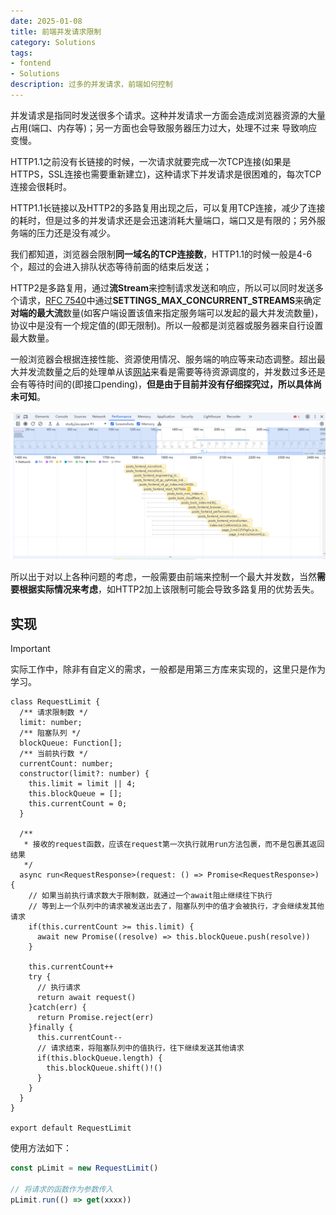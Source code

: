 ```yaml
---
date: 2025-01-08
title: 前端并发请求限制
category: Solutions
tags:
- fontend
- Solutions
description: 过多的并发请求，前端如何控制
---
```


并发请求是指同时发送很多个请求。这种并发请求一方面会造成浏览器资源的大量占用(端口、内存等)；另一方面也会导致服务器压力过大，处理不过来 导致响应变慢。

HTTP1.1之前没有长链接的时候，一次请求就要完成一次TCP连接(如果是HTTPS，SSL连接也需要重新建立)，这种请求下并发请求是很困难的，每次TCP连接会很耗时。

HTTP1.1长链接以及HTTP2的多路复用出现之后，可以复用TCP连接，减少了连接的耗时，但是过多的并发请求还是会迅速消耗大量端口，端口又是有限的；另外服务端的压力还是没有减少。

我们都知道，浏览器会限制**同一域名的TCP连接数**，HTTP1.1的时候一般是4-6个，超过的会进入排队状态等待前面的结束后发送；

HTTP2是多路复用，通过**流Stream**来控制请求发送和响应，所以可以同时发送多个请求，[RFC 7540](https://datatracker.ietf.org/doc/html/rfc7540#section-6.5.2)中通过**SETTINGS_MAX_CONCURRENT_STREAMS**来确定**对端的最大流**数量(如客户端设置该值来指定服务端可以发起的最大并发流数量)，协议中是没有一个规定值的(即无限制)。所以一般都是浏览器或服务器来自行设置最大数量。

一般浏览器会根据连接性能、资源使用情况、服务端的响应等来动态调整。超出最大并发流数量之后的处理单从该[网站](https://study.jixu.space/)来看是需要等待资源调度的，并发数过多还是会有等待时间的(即接口pending)，**但是由于目前并没有仔细探究过，所以具体尚未可知**。

![HTTP2的并发请求结果](image.png)

所以出于对以上各种问题的考虑，一般需要由前端来控制一个最大并发数，当然**需要根据实际情况来考虑**，如HTTP2加上该限制可能会导致多路复用的优势丢失。

## 实现

> [!IMPORTANT]
> 实际工作中，除非有自定义的需求，一般都是用第三方库来实现的，这里只是作为学习。

```ts{20-22,33-35}
class RequestLimit {
  /** 请求限制数 */
  limit: number;
  /** 阻塞队列 */
  blockQueue: Function[];
  /** 当前执行数 */
  currentCount: number;
  constructor(limit?: number) {
    this.limit = limit || 4;
    this.blockQueue = [];
    this.currentCount = 0;
  }

  /** 
   * 接收的request函数，应该在request第一次执行就用run方法包裹，而不是包裹其返回结果
   */
  async run<RequestResponse>(request: () => Promise<RequestResponse>) {
    // 如果当前执行请求数大于限制数，就通过一个await阻止继续往下执行
    // 等到上一个队列中的请求被发送出去了，阻塞队列中的值才会被执行，才会继续发其他请求
    if(this.currentCount >= this.limit) {
      await new Promise((resolve) => this.blockQueue.push(resolve))
    }

    this.currentCount++
    try {
      // 执行请求
      return await request()
    }catch(err) {
      return Promise.reject(err)
    }finally {
      this.currentCount--
      // 请求结束，将阻塞队列中的值执行，往下继续发送其他请求
      if(this.blockQueue.length) {
        this.blockQueue.shift()!()
      }
    }
  }
}

export default RequestLimit
```

使用方法如下：
```ts
const pLimit = new RequestLimit()

// 将请求的函数作为参数传入
pLimit.run(() => get(xxxx))
```

